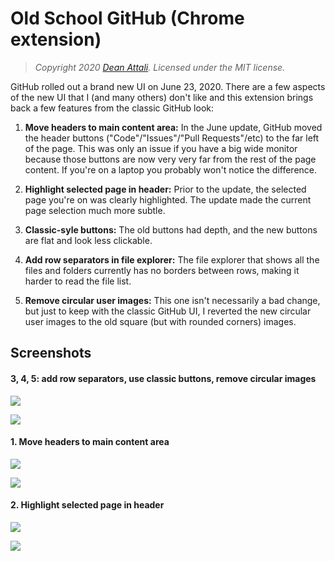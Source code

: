 # Old School GitHub (Chrome extension)

> *Copyright 2020 [Dean Attali](http://deanattali.com). Licensed under the MIT license.*

GitHub rolled out a brand new UI on June 23, 2020. There are a few aspects of the new UI that I (and many others) don't like and this extension brings back a few features from the classic GitHub look:

1. **Move headers to main content area:** In the June update, GitHub moved the header buttons ("Code"/"Issues"/"Pull Requests"/etc) to the far left of the page. This was only an issue if you have a big wide monitor because those buttons are now very very far from the rest of the page content. If you're on a laptop you probably won't notice the difference.

2. **Highlight selected page in header:** Prior to the update, the selected page you're on was clearly highlighted. The update made the current page selection much more subtle.

3. **Classic-syle buttons:** The old buttons had depth, and the new buttons are flat and look less clickable. 

4. **Add row separators in file explorer:** The file explorer that shows all the files and folders currently has no borders between rows, making it harder to read the file list.

5. **Remove circular user images:** This one isn't necessarily a bad change, but just to keep with the classic GitHub UI, I reverted the new circular user images to the old square (but with rounded corners) images.

## Screenshots

#### 3, 4, 5: add row separators, use classic buttons, remove circular images

[![](https://github.com/daattali/oldschool-github-extension/blob/master/img/doc/screenshot-main-before.PNG)](https://github.com/daattali/oldschool-github-extension/blob/master/img/doc/screenshot-main-before.PNG)

[![](https://github.com/daattali/oldschool-github-extension/blob/master/img/doc/screenshot-main-after.PNG)](https://github.com/daattali/oldschool-github-extension/blob/master/img/doc/screenshot-main-after.PNG)

#### 1. Move headers to main content area

[![](https://github.com/daattali/oldschool-github-extension/blob/master/img/doc/screenshot-borders-before.PNG)](https://github.com/daattali/oldschool-github-extension/blob/master/img/doc/screenshot-borders-before.PNG)

[![](https://github.com/daattali/oldschool-github-extension/blob/master/img/doc/screenshot-borders-after.PNG)](https://github.com/daattali/oldschool-github-extension/blob/master/img/doc/screenshot-borders-after.PNG)

#### 2. Highlight selected page in header

[![](https://github.com/daattali/oldschool-github-extension/blob/master/img/doc/screenshot-selected-before.PNG)](https://github.com/daattali/oldschool-github-extension/blob/master/img/doc/screenshot-selected-before.PNG)

[![](https://github.com/daattali/oldschool-github-extension/blob/master/img/doc/screenshot-selected-after.PNG)](https://github.com/daattali/oldschool-github-extension/blob/master/img/doc/screenshot-selected-after.PNG)

